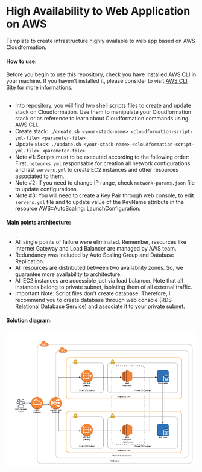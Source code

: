# High Availability to Web Application on AWS
Template to create infrastructure highly available to web app based on AWS Cloudformation.
<br/>
<h4>How to use:</h4>
Before you begin to use this repository, check you have installed AWS CLI in your machine. If you haven't installed it, please consider to visit <a href="https://docs.aws.amazon.com/cli/latest/userguide/install-bundle.html">AWS CLI Site</a> for more informations.
<br/><br/>
<ul>
  <li>Into repository, you will find two shell scripts files to create and update stack on Cloudformation. Use them to manipulate your Cloudformation stack or as reference to learn about Cloudformation commands using AWS CLI. </li>
  <li>Create stack: <code>./create.sh &#60;your-stack-name&#62; &#60;cloudformation-script-yml-file&#62; &#60;parameter-file&#62;</code></li>
  <li>Update stack: <code>./update.sh &#60;your-stack-name&#62; &#60;cloudformation-script-yml-file&#62; &#60;parameter-file&#62;</code></li>
  <li>Note #1: Scripts must to be executed according to the following order: First, <code>networks.yml</code> responsable for creation all network configurations and last <code>servers.yml</code> to create EC2 instances and other resources associated to them.</li>
  <li>Note #2: If you need to change IP range, check <code>network-params.json</code> file to update configurations.</li>
  <li>Note #3: You will need to create a Key Pair through web console, to edit <code>servers.yml</code> file and to update value of the KeyName attribute in the resource AWS::AutoScaling::LaunchConfiguration.</li>
</ul>

<h4>Main points architecture:</h4>
<ul>.
  <li>All single points of failure were eliminated. Remember, resources like Internet Gateway and Load Balancer are managed by AWS team.</li>
  <li>Redundancy was included by Auto Scaling Group and Database Replication.</li>
  <li>All resources  are distributed between two availability zones. So, we guarantee more availability to architecture.</li>
  <li>All EC2 instances are accessible just via load balancer. Note that all instances belong to private subnet, isolating them of all external traffic.</li>  
  <li>Important Note: Script files don't create database. Therefore, I recommend you to create database through web console (RDS - Relational Database Service) and associate it to your private subnet.</li>
</ul>
<h4>Solution diagram:</h4>
<img src="https://github.com/Waelson/web-app-high-availability-cloudformation/blob/master/Diagram-CloudFormation.png">



